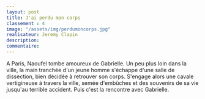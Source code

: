```yaml
---
layout: post
title: J'ai perdu mon corps
classement : 4
image: "/assets/img/perdumoncorps.jpg"
realisateur: Jeremy Clapin
description:
commentaire:
---
```

A Paris, Naoufel tombe amoureux de Gabrielle. Un peu plus loin dans la ville, la main tranchée d'un jeune homme s'échappe d'une salle de dissection, bien décidée à retrouver son corps. S'engage alors une cavale vertigineuse à travers la ville, semée d'embûches et des souvenirs de sa vie jusqu'au terrible accident. Puis c'est la rencontre avec Gabrielle.
